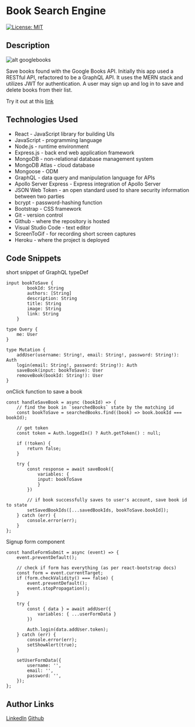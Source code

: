 # Book Search Engine

[![License: MIT](https://img.shields.io/badge/License-MIT-yellow.svg)](https://opensource.org/licenses/MIT)

## Description
![alt googlebooks](assets/books.gif)

Save books found with the Google Books API. Initially this app used a RESTful API, refactored to be a GraphQL API. It uses the MERN stack and utilizes JWT for authentication. A user may sign up and log in to save and delete books from their list.

Try it out at this [link](https://immense-mesa-18388.herokuapp.com/)

## Technologies Used
- React - JavaScript library for building UIs
- JavaScript - programming language
- Node.js - runtime environment
- Express.js - back end web application framework
- MongoDB - non-relational database management system
- MongoDB Atlas - cloud database
- Mongoose - ODM
- GraphQL - data query and manipulation language for APIs
- Apollo Server Express - Express integration of Apollo Server
- JSON Web Token - an open standard used to share security information between two parties
- bcrypt - password-hashing function
- Bootstrap - CSS framework
- Git - version control
- Github - where the repository is hosted
- Visual Studio Code - text editor
- ScreenToGif - for recording short screen captures
- Heroku - where the project is deployed

## Code Snippets
short snippet of GraphQL typeDef
```
input bookToSave {
        bookId: String
        authors: [String]
        description: String
        title: String
        image: String
        link: String
    }

type Query {
    me: User
}

type Mutation {
    addUser(username: String!, email: String!, password: String!): Auth
    login(email: String!, password: String!): Auth
    saveBook(input: bookToSave): User
    removeBook(bookId: String!): User
}
```
onClick function to save a book
```
const handleSaveBook = async (bookId) => {
    // find the book in `searchedBooks` state by the matching id
    const bookToSave = searchedBooks.find((book) => book.bookId === bookId);

    // get token
    const token = Auth.loggedIn() ? Auth.getToken() : null;

    if (!token) {
        return false;
    }

    try {
        const response = await saveBook({
            variables: {
            input: bookToSave
            }
        })

        // if book successfully saves to user's account, save book id to state
        setSavedBookIds([...savedBookIds, bookToSave.bookId]);
    } catch (err) {
        console.error(err);
    }
};
```
Signup form component
```
const handleFormSubmit = async (event) => {
    event.preventDefault();

    // check if form has everything (as per react-bootstrap docs)
    const form = event.currentTarget;
    if (form.checkValidity() === false) {
        event.preventDefault();
        event.stopPropagation();
    }

    try {
        const { data } = await addUser({
            variables: { ...userFormData }
        })

        Auth.login(data.addUser.token);
    } catch (err) {
        console.error(err);
        setShowAlert(true);
    }

    setUserFormData({
        username: '',
        email: '',
        password: '',
    });
};
```

## Author Links
[LinkedIn](https://www.linkedin.com/in/luigilantin/)
[Github](https://github.com/mushymane)